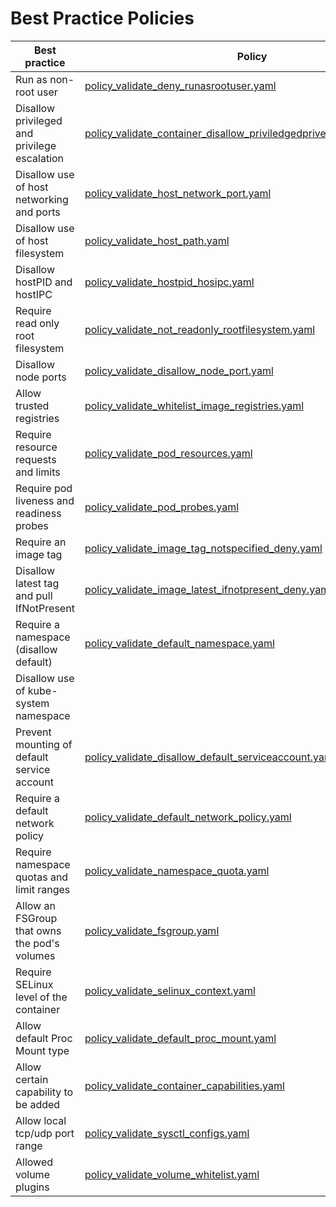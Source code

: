 # Best Practice Policies

| Best practice                                  | Policy
|------------------------------------------------|-----------------------------------------------------------------------|
| Run as non-root user                           | [policy_validate_deny_runasrootuser.yaml](policy_validate_deny_runasrootuser.yaml)                                                                           |
| Disallow privileged and privilege escalation   | [policy_validate_container_disallow_priviledgedprivelegesecalation.yaml](policy_validate_container_disallow_priviledgedprivelegesecalation.yaml)             |
| Disallow use of host networking and ports      |  [policy_validate_host_network_port.yaml](policy_validate_host_network_port.yaml)                                                                            |
| Disallow use of host filesystem                |  [policy_validate_host_path.yaml](policy_validate_host_path.yaml)                                                                                            |
| Disallow hostPID and hostIPC                   |  [policy_validate_hostpid_hosipc.yaml](policy_validate_hostpid_hosipc.yaml)                                                                     |
| Require read only root filesystem              | [policy_validate_not_readonly_rootfilesystem.yaml](policy_validate_not_readonly_rootfilesystem.yaml)                                                                      |
| Disallow node ports                            | [policy_validate_disallow_node_port.yaml](policy_validate_disallow_node_port.yaml)                                                                                                                 |
| Allow trusted registries                       | [policy_validate_whitelist_image_registries.yaml](policy_validate_whitelist_image_registries.yaml)                                                                               |
| Require resource requests and limits           | [policy_validate_pod_resources.yaml](policy_validate_pod_resources.yaml)                                                                                     |
| Require pod liveness and readiness probes      | [policy_validate_pod_probes.yaml](policy_validate_pod_probes.yaml)                                                                                           |
| Require an image tag                           | [policy_validate_image_tag_notspecified_deny.yaml](policy_validate_image_tag_notspecified_deny.yaml)                                                         |
| Disallow latest tag and pull IfNotPresent      | [policy_validate_image_latest_ifnotpresent_deny.yaml](policy_validate_image_latest_ifnotpresent_deny.yaml)                                                   |
| Require a namespace (disallow default)         | [policy_validate_default_namespace.yaml](policy_validate_default_namespace.yaml)                                                                     |
| Disallow use of kube-system namespace          |                                                                       |
| Prevent mounting of default service account    | [policy_validate_disallow_default_serviceaccount.yaml](policy_validate_disallow_default_serviceaccount.yaml)                                                                      |
| Require a default network policy               | [policy_validate_default_network_policy.yaml](policy_validate_default_network_policy.yaml)                                                                      |
| Require namespace quotas and limit ranges      | [policy_validate_namespace_quota.yaml](policy_validate_namespace_quota.yaml)                                                                      |
| Allow an FSGroup that owns the pod's volumes      | [policy_validate_fsgroup.yaml](policy_validate_fsgroup.yaml)                                                                      |
| Require SELinux level of the container      | [policy_validate_selinux_context.yaml](policy_validate_selinux_context.yaml)                                                                      |
| Allow default Proc Mount type      | [policy_validate_default_proc_mount.yaml](policy_validate_default_proc_mount.yaml)                                                                      |
| Allow certain capability to be added      | [policy_validate_container_capabilities.yaml](policy_validate_container_capabilities.yaml)                                                                      |
| Allow local tcp/udp port range      | [policy_validate_sysctl_configs.yaml](policy_validate_sysctl_configs.yaml)                                                                      |
| Allowed volume plugins      | [policy_validate_volume_whitelist.yaml](policy_validate_volume_whitelist.yaml)                                                                      |